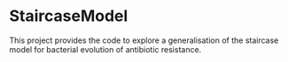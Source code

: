 # StaircaseModel
This project provides the code to explore a generalisation of the staircase model for bacterial evolution of antibiotic resistance.
